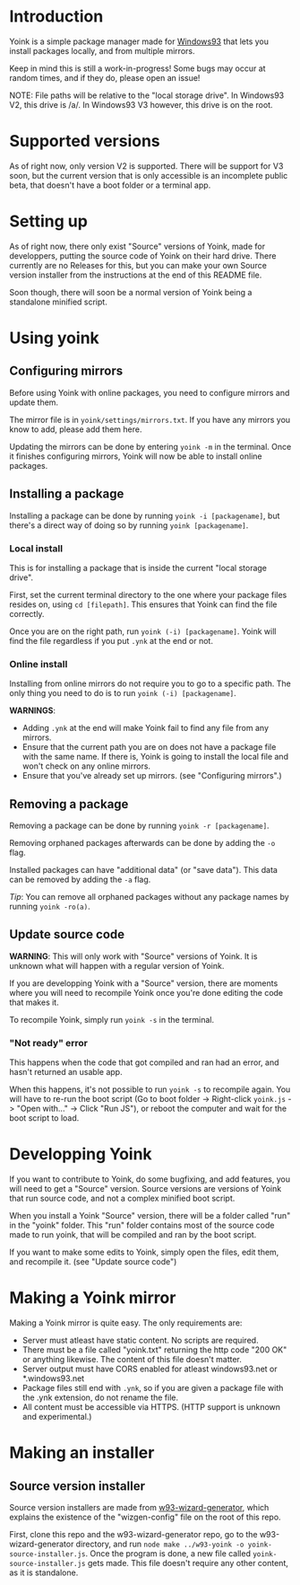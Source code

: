 # Introduction
Yoink is a simple package manager made for [Windows93](https://windows93.net) that lets you install packages locally, and from multiple mirrors.

Keep in mind this is still a work-in-progress! Some bugs may occur at random times, and if they do, please open an issue!

NOTE: File paths will be relative to the "local storage drive". In Windows93 V2, this drive is /a/. In Windows93 V3 however, this drive is on the root.

# Supported versions
As of right now, only version V2 is supported. There will be support for V3 soon, but the current version that is only accessible is an incomplete public beta, that doesn't have a boot folder or a terminal app.

# Setting up
As of right now, there only exist "Source" versions of Yoink, made for developpers, putting the source code of Yoink on their hard drive.
There currently are no Releases for this, but you can make your own Source version installer from the instructions at the end of this README file.

Soon though, there will soon be a normal version of Yoink being a standalone minified script.

# Using yoink
## Configuring mirrors
Before using Yoink with online packages, you need to configure mirrors and update them.

The mirror file is in `yoink/settings/mirrors.txt`. If you have any mirrors you know to add, please add them here.

Updating the mirrors can be done by entering `yoink -m` in the terminal. Once it finishes configuring mirrors, Yoink will now be able to install online packages.

## Installing a package
Installing a package can be done by running `yoink -i [packagename]`, but there's a direct way of doing so by running `yoink [packagename]`.
### Local install
This is for installing a package that is inside the current "local storage drive".

First, set the current terminal directory to the one where your package files resides on, using `cd [filepath]`. This ensures that Yoink can find the file correctly.

Once you are on the right path, run `yoink (-i) [packagename]`. Yoink will find the file regardless if you put `.ynk` at the end or not.
### Online install
Installing from online mirrors do not require you to go to a specific path. The only thing you need to do is to run `yoink (-i) [packagename]`.

**WARNINGS**:
- Adding `.ynk` at the end will make Yoink fail to find any file from any mirrors.
- Ensure that the current path you are on does not have a package file with the same name. If there is, Yoink is going to install the local file and won't check on any online mirrors.
- Ensure that you've already set up mirrors. (see "Configuring mirrors".)

## Removing a package
Removing a package can be done by running `yoink -r [packagename]`.

Removing orphaned packages afterwards can be done by adding the `-o` flag.

Installed packages can have "additional data" (or "save data"). This data can be removed by adding the `-a` flag.

*Tip*: You can remove all orphaned packages without any package names by running `yoink -ro(a)`.

## Update source code
**WARNING**: This will only work with "Source" versions of Yoink. It is unknown what will happen with a regular version of Yoink.

If you are developping Yoink with a "Source" version, there are moments where you will need to recompile Yoink once you're done editing the code that makes it.

To recompile Yoink, simply run `yoink -s` in the terminal.

### "Not ready" error
This happens when the code that got compiled and ran had an error, and hasn't returned an usable app.

When this happens, it's not possible to run `yoink -s` to recompile again.
You will have to re-run the boot script (Go to boot folder -> Right-click `yoink.js` -> "Open with..." -> Click "Run JS"), or reboot the computer and wait for the boot script to load.

# Developping Yoink
If you want to contribute to Yoink, do some bugfixing, and add features, you will need to get a "Source" version.
Source versions are versions of Yoink that run source code, and not a complex minified boot script.

When you install a Yoink "Source" version, there will be a folder called "run" in the "yoink" folder.
This "run" folder contains most of the source code made to run yoink, that will be compiled and ran by the boot script.

If you want to make some edits to Yoink, simply open the files, edit them, and recompile it. (see "Update source code")

# Making a Yoink mirror
Making a Yoink mirror is quite easy. The only requirements are:
- Server must atleast have static content. No scripts are required.
- There must be a file called "yoink.txt" returning the http code "200 OK" or anything likewise. The content of this file doesn't matter.
- Server output must have CORS enabled for atleast windows93.net or *.windows93.net
- Package files still end with `.ynk`, so if you are given a package file with the .ynk extension, do not rename the file.
- All content must be accessible via HTTPS. (HTTP support is unknown and experimental.)

# Making an installer
## Source version installer
Source version installers are made from [w93-wizard-generator](https://github.com/Ponali/w93-wizard-generator), which explains the existence of the "wizgen-config" file on the root of this repo.

First, clone this repo and the w93-wizard-generator repo, go to the w93-wizard-generator directory, and run `node make ../w93-yoink -o yoink-source-installer.js`.
Once the program is done, a new file called `yoink-source-installer.js` gets made. This file doesn't require any other content, as it is standalone.
